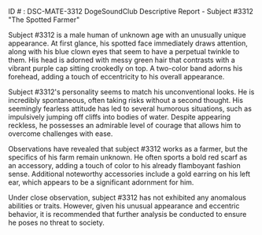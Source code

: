 ID # : DSC-MATE-3312
DogeSoundClub Descriptive Report - Subject #3312 "The Spotted Farmer"

Subject #3312 is a male human of unknown age with an unusually unique appearance. At first glance, his spotted face immediately draws attention, along with his blue clown eyes that seem to have a perpetual twinkle to them. His head is adorned with messy green hair that contrasts with a vibrant purple cap sitting crookedly on top. A two-color band adorns his forehead, adding a touch of eccentricity to his overall appearance.

Subject #3312's personality seems to match his unconventional looks. He is incredibly spontaneous, often taking risks without a second thought. His seemingly fearless attitude has led to several humorous situations, such as impulsively jumping off cliffs into bodies of water. Despite appearing reckless, he possesses an admirable level of courage that allows him to overcome challenges with ease.

Observations have revealed that subject #3312 works as a farmer, but the specifics of his farm remain unknown. He often sports a bold red scarf as an accessory, adding a touch of color to his already flamboyant fashion sense. Additional noteworthy accessories include a gold earring on his left ear, which appears to be a significant adornment for him.

Under close observation, subject #3312 has not exhibited any anomalous abilities or traits. However, given his unusual appearance and eccentric behavior, it is recommended that further analysis be conducted to ensure he poses no threat to society.